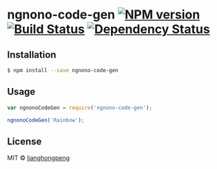 # ngnono-code-gen [![NPM version][npm-image]][npm-url] [![Build Status][travis-image]][travis-url] [![Dependency Status][daviddm-image]][daviddm-url]
> 

## Installation

```sh
$ npm install --save ngnono-code-gen
```

## Usage

```js
var ngnonoCodeGen = require('ngnono-code-gen');

ngnonoCodeGen('Rainbow');
```
## License

MIT © [lianghongpeng]()


[npm-image]: https://badge.fury.io/js/ngnono-code-gen.svg
[npm-url]: https://npmjs.org/package/ngnono-code-gen
[travis-image]: https://travis-ci.org/ngnono/ngnono-code-gen.svg?branch=master
[travis-url]: https://travis-ci.org/ngnono/ngnono-code-gen
[daviddm-image]: https://david-dm.org/ngnono/ngnono-code-gen.svg?theme=shields.io
[daviddm-url]: https://david-dm.org/ngnono/ngnono-code-gen
